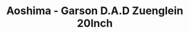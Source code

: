 ---
layout: product
title: "Aoshima - Garson D.A.D Zuenglein 20Inch"
price: "TBA" 
desc: "N/A"
img_path: "/assets/img/AO54277.webp"
brand: "N/A"
available: false
special_offer: false
new: false
soon: false
cat: "010000"
subcat: "013700"
subsubcat: "0N/A"
sifra: "AO54277"
popular: false
---